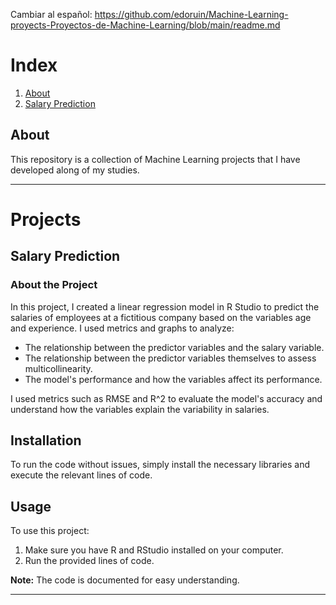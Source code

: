 Cambiar al español: https://github.com/edoruin/Machine-Learning-proyects-Proyectos-de-Machine-Learning/blob/main/readme.md

# Index

1. [About](#About)
2. [Salary Prediction](#Salary-Prediction)

## About

This repository is a collection of Machine Learning projects that I have developed along of my studies.

---

# Projects 

## Salary Prediction

### About the Project

In this project, I created a linear regression model in R Studio to predict the salaries of employees at a fictitious company based on the variables age and experience. I used metrics and graphs to analyze:

- The relationship between the predictor variables and the salary variable.
- The relationship between the predictor variables themselves to assess multicollinearity.
- The model's performance and how the variables affect its performance.

I used metrics such as RMSE and R^2 to evaluate the model's accuracy and understand how the variables explain the variability in salaries.


## Installation

To run the code without issues, simply install the necessary libraries and execute the relevant lines of code.


## Usage

To use this project:

1. Make sure you have R and RStudio installed on your computer.
2. Run the provided lines of code.

**Note:** The code is documented for easy understanding.

---

